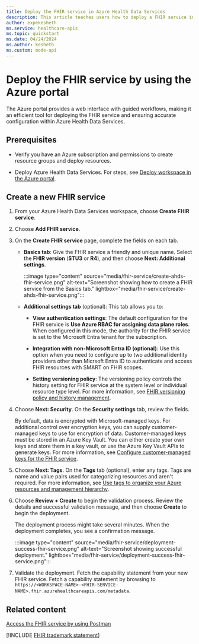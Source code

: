 ```yaml
---
title: Deploy the FHIR service in Azure Health Data Services
description: This article teaches users how to deploy a FHIR service in the Azure portal.
author: expekesheth
ms.service: healthcare-apis
ms.topic: quickstart
ms.date: 04/24/2024
ms.author: kesheth
ms.custom: mode-api
---
```


# Deploy the FHIR service by using the Azure portal

The Azure portal provides a web interface with guided workflows, making it an efficient tool for deploying the FHIR service and ensuring accurate configuration within Azure Health Data Services.

## Prerequisites

- Verify you have an Azure subscription and permissions to create resource groups and deploy resources.

- Deploy Azure Health Data Services. For steps, see [Deploy workspace in the Azure portal](../healthcare-apis-quickstart.md).

## Create a new FHIR service
 
1. From your Azure Health Data Services workspace, choose **Create FHIR service**. 
1. Choose **Add FHIR service**. 
1. On the **Create FHIR service** page, complete the fields on each tab. 
              
   - **Basics tab**: Give the FHIR service a friendly and unique name. Select the **FHIR version** (**STU3** or **R4**), and then choose **Next: Additional settings**.

     :::image type="content" source="media/fhir-service/create-ahds-fhir-service.png" alt-text="Screenshot showing how to create a FHIR service from the Basics tab." lightbox="media/fhir-service/create-ahds-fhir-service.png":::

   - **Additional settings tab** (optional): This tab allows you to:
     - **View authentication settings**: The default configuration for the FHIR service is **Use Azure RBAC for assigning data plane roles**. When configured in this mode, the authority for the FHIR service is set to the Microsoft Entra tenant for the subscription.

     - **Integration with non-Microsoft Entra ID (optional)**: Use this option when you need to configure up to two additional identity providers other than Micrsoft Entra ID to authenticate and access FHIR resources with SMART on FHIR scopes.
    
     - **Setting versioning policy**: The versioning policy controls the history setting for FHIR service at the system level or individual resource type level. For more information, see [FHIR versioning policy and history management](fhir-versioning-policy-and-history-management.md).

1. Choose **Next: Security**. On the **Security settings** tab, review the fields. 

   By default, data is encrypted with Microsoft-managed keys. For additional control over encryption keys, you can supply customer-managed keys to use for encryption of data. Customer-managed keys must be stored in an Azure Key Vault. You can either create your own keys and store them in a key vault, or use the Azure Key Vault APIs to generate keys. For more information, see [Configure customer-managed keys for the FHIR service](configure-customer-managed-keys.md).

1. Choose **Next: Tags**. On the **Tags** tab (optional), enter any tags. Tags are name and value pairs used for categorizing resources and aren't required. For more information, see [Use tags to organize your Azure resources and management hierarchy](../../azure-resource-manager/management/tag-resources.md).

1. Choose **Review + Create** to begin the validation process. Review the details and successful validation message, and then choose **Create** to begin the deployment. 

   The deployment process might take several minutes. When the deployment completes, you see a confirmation message.

   :::image type="content" source="media/fhir-service/deployment-success-fhir-service.png" alt-text="Screenshot showing successful deployment." lightbox="media/fhir-service/deployment-success-fhir-service.png":::

1. Validate the deployment. Fetch the capability statement from your new FHIR service. Fetch a capability statement by browsing to `https://<WORKSPACE-NAME>-<FHIR-SERVICE-NAME>.fhir.azurehealthcareapis.com/metadata`.

## Related content

[Access the FHIR service by using Postman](../fhir/use-postman.md)

[!INCLUDE [FHIR trademark statement](../includes/healthcare-apis-fhir-trademark.md)]

